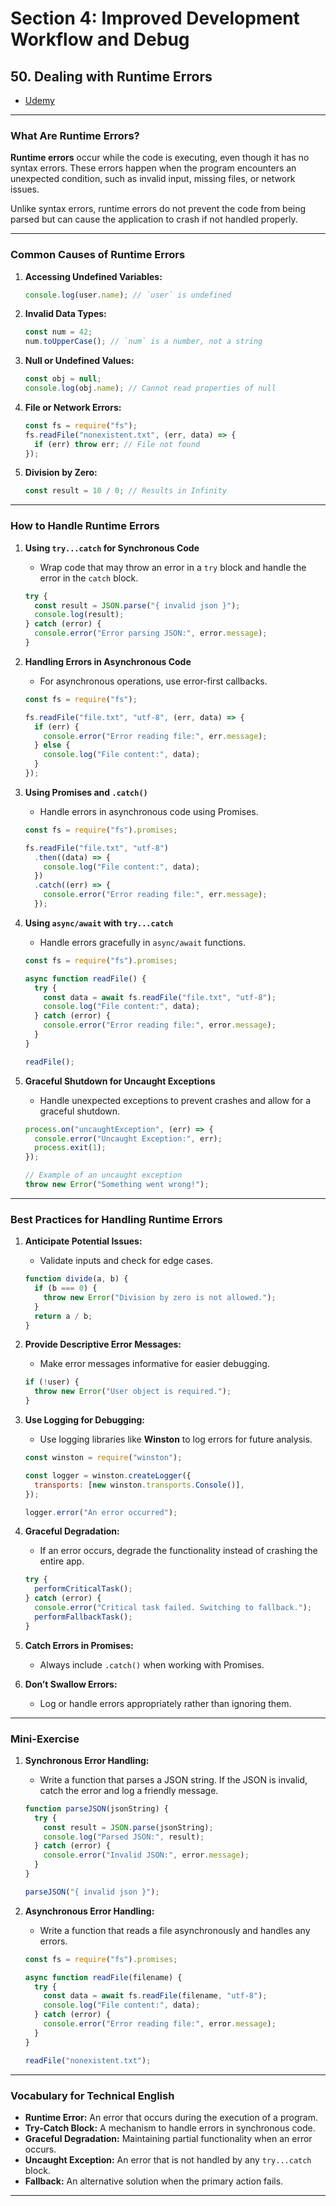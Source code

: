 # Section 4: Improved Development Workflow and Debug

## **50. Dealing with Runtime Errors**

- [Udemy](https://www.udemy.com/course/nodejs-the-complete-guide/learn/lecture/11563028#overview)

---

### **What Are Runtime Errors?**

**Runtime errors** occur while the code is executing, even though it has no syntax errors. These errors happen when the program encounters an unexpected condition, such as invalid input, missing files, or network issues.

Unlike syntax errors, runtime errors do not prevent the code from being parsed but can cause the application to crash if not handled properly.

---

### **Common Causes of Runtime Errors**

1. **Accessing Undefined Variables:**

   ```javascript
   console.log(user.name); // `user` is undefined
   ```

2. **Invalid Data Types:**

   ```javascript
   const num = 42;
   num.toUpperCase(); // `num` is a number, not a string
   ```

3. **Null or Undefined Values:**

   ```javascript
   const obj = null;
   console.log(obj.name); // Cannot read properties of null
   ```

4. **File or Network Errors:**

   ```javascript
   const fs = require("fs");
   fs.readFile("nonexistent.txt", (err, data) => {
     if (err) throw err; // File not found
   });
   ```

5. **Division by Zero:**
   ```javascript
   const result = 10 / 0; // Results in Infinity
   ```

---

### **How to Handle Runtime Errors**

1. **Using `try...catch` for Synchronous Code**

   - Wrap code that may throw an error in a `try` block and handle the error in the `catch` block.

   ```javascript
   try {
     const result = JSON.parse("{ invalid json }");
     console.log(result);
   } catch (error) {
     console.error("Error parsing JSON:", error.message);
   }
   ```

2. **Handling Errors in Asynchronous Code**

   - For asynchronous operations, use error-first callbacks.

   ```javascript
   const fs = require("fs");

   fs.readFile("file.txt", "utf-8", (err, data) => {
     if (err) {
       console.error("Error reading file:", err.message);
     } else {
       console.log("File content:", data);
     }
   });
   ```

3. **Using Promises and `.catch()`**

   - Handle errors in asynchronous code using Promises.

   ```javascript
   const fs = require("fs").promises;

   fs.readFile("file.txt", "utf-8")
     .then((data) => {
       console.log("File content:", data);
     })
     .catch((err) => {
       console.error("Error reading file:", err.message);
     });
   ```

4. **Using `async/await` with `try...catch`**

   - Handle errors gracefully in `async/await` functions.

   ```javascript
   const fs = require("fs").promises;

   async function readFile() {
     try {
       const data = await fs.readFile("file.txt", "utf-8");
       console.log("File content:", data);
     } catch (error) {
       console.error("Error reading file:", error.message);
     }
   }

   readFile();
   ```

5. **Graceful Shutdown for Uncaught Exceptions**

   - Handle unexpected exceptions to prevent crashes and allow for a graceful shutdown.

   ```javascript
   process.on("uncaughtException", (err) => {
     console.error("Uncaught Exception:", err);
     process.exit(1);
   });

   // Example of an uncaught exception
   throw new Error("Something went wrong!");
   ```

---

### **Best Practices for Handling Runtime Errors**

1. **Anticipate Potential Issues:**

   - Validate inputs and check for edge cases.

   ```javascript
   function divide(a, b) {
     if (b === 0) {
       throw new Error("Division by zero is not allowed.");
     }
     return a / b;
   }
   ```

2. **Provide Descriptive Error Messages:**

   - Make error messages informative for easier debugging.

   ```javascript
   if (!user) {
     throw new Error("User object is required.");
   }
   ```

3. **Use Logging for Debugging:**

   - Use logging libraries like **Winston** to log errors for future analysis.

   ```javascript
   const winston = require("winston");

   const logger = winston.createLogger({
     transports: [new winston.transports.Console()],
   });

   logger.error("An error occurred");
   ```

4. **Graceful Degradation:**

   - If an error occurs, degrade the functionality instead of crashing the entire app.

   ```javascript
   try {
     performCriticalTask();
   } catch (error) {
     console.error("Critical task failed. Switching to fallback.");
     performFallbackTask();
   }
   ```

5. **Catch Errors in Promises:**

   - Always include `.catch()` when working with Promises.

6. **Don’t Swallow Errors:**
   - Log or handle errors appropriately rather than ignoring them.

---

### **Mini-Exercise**

1. **Synchronous Error Handling:**

   - Write a function that parses a JSON string. If the JSON is invalid, catch the error and log a friendly message.

   ```javascript
   function parseJSON(jsonString) {
     try {
       const result = JSON.parse(jsonString);
       console.log("Parsed JSON:", result);
     } catch (error) {
       console.error("Invalid JSON:", error.message);
     }
   }

   parseJSON("{ invalid json }");
   ```

2. **Asynchronous Error Handling:**

   - Write a function that reads a file asynchronously and handles any errors.

   ```javascript
   const fs = require("fs").promises;

   async function readFile(filename) {
     try {
       const data = await fs.readFile(filename, "utf-8");
       console.log("File content:", data);
     } catch (error) {
       console.error("Error reading file:", error.message);
     }
   }

   readFile("nonexistent.txt");
   ```

---

### **Vocabulary for Technical English**

- **Runtime Error:** An error that occurs during the execution of a program.
- **Try-Catch Block:** A mechanism to handle errors in synchronous code.
- **Graceful Degradation:** Maintaining partial functionality when an error occurs.
- **Uncaught Exception:** An error that is not handled by any `try...catch` block.
- **Fallback:** An alternative solution when the primary action fails.

---
